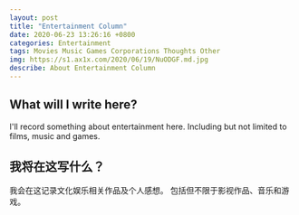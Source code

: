 ```yaml
---
layout: post
title: "Entertainment Column"
date: 2020-06-23 13:26:16 +0800
categories: Entertainment
tags: Movies Music Games Corporations Thoughts Other
img: https://s1.ax1x.com/2020/06/19/NuODGF.md.jpg
describe: About Entertainment Column
---
```


## What will I write here?
I'll record something about entertainment here. Including but not limited to films, music and games.
## 我将在这写什么？
我会在这记录文化娱乐相关作品及个人感想。 包括但不限于影视作品、音乐和游戏。

